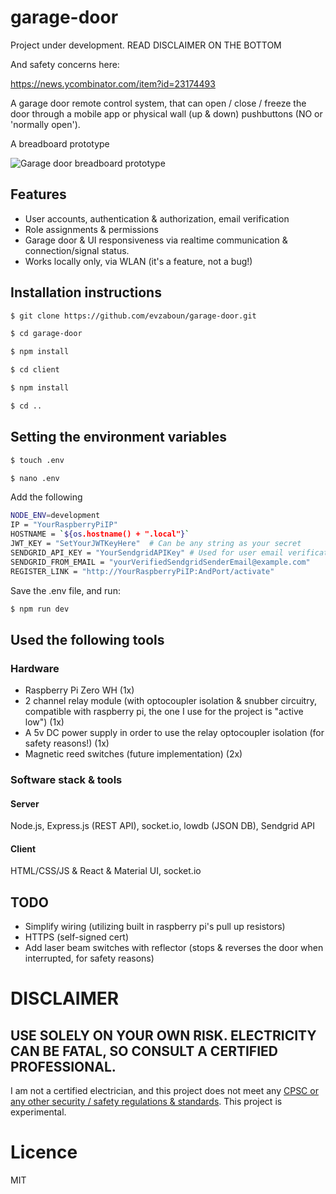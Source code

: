# garage-door

Project under development.
READ DISCLAIMER ON THE BOTTOM

And safety concerns here:

https://news.ycombinator.com/item?id=23174493

A garage door remote control system, that can open / close / freeze the door through a mobile app or physical wall (up & down) pushbuttons (NO or 'normally open').

A breadboard prototype

![Garage door breadboard prototype](fritzing/prototype.gif)

## Features

- User accounts, authentication & authorization, email verification
- Role assignments & permissions
- Garage door & UI responsiveness via realtime communication & connection/signal status.
- Works locally only, via WLAN (it's a feature, not a bug!)

## Installation instructions

```bash
$ git clone https://github.com/evzaboun/garage-door.git

$ cd garage-door

$ npm install

$ cd client

$ npm install

$ cd ..

```

## Setting the environment variables

```bash
$ touch .env

$ nano .env
```

Add the following

```bash
NODE_ENV=development
IP = "YourRaspberryPiIP"
HOSTNAME = `${os.hostname() + ".local"}`
JWT_KEY = "SetYourJWTKeyHere"  # Can be any string as your secret
SENDGRID_API_KEY = "YourSendgridAPIKey" # Used for user email verification
SENDGRID_FROM_EMAIL = "yourVerifiedSendgridSenderEmail@example.com"
REGISTER_LINK = "http://YourRaspberryPiIP:AndPort/activate"
```

Save the .env file, and run:

```bash
$ npm run dev
```

## Used the following tools

### Hardware

- Raspberry Pi Zero WH (1x)
- 2 channel relay module (with optocoupler isolation & snubber circuitry, compatible with raspberry pi, the one I use for the project is "active low") (1x)
- A 5v DC power supply in order to use the relay optocoupler isolation (for safety reasons!) (1x)
- Magnetic reed switches (future implementation) (2x)

### Software stack & tools

#### Server

Node.js, Express.js (REST API), socket.io, lowdb (JSON DB), Sendgrid API

#### Client

HTML/CSS/JS & React & Material UI, socket.io

## TODO

- Simplify wiring (utilizing built in raspberry pi's pull up resistors)
- HTTPS (self-signed cert)
- Add laser beam switches with reflector (stops & reverses the door when interrupted, for safety reasons)

# DISCLAIMER

## USE SOLELY ON YOUR OWN RISK. ELECTRICITY CAN BE FATAL, SO CONSULT A CERTIFIED PROFESSIONAL.

I am not a certified electrician, and this project does not meet any [CPSC or any other security / safety regulations & standards](https://www.cpsc.gov/Regulations-Laws--Standards/Voluntary-S).
This project is experimental.

# Licence

MIT
